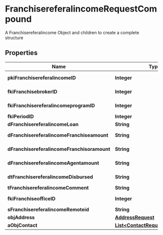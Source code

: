 

# FranchisereferalincomeRequestCompound

A Franchisereferalincome Object and children to create a complete structure

## Properties

| Name | Type | Description | Notes |
|------------ | ------------- | ------------- | -------------|
|**pkiFranchisereferalincomeID** | **Integer** | The unique ID of the Franchisereferalincome |  [optional] |
|**fkiFranchisebrokerID** | **Integer** | The unique ID of the Franchisebroker |  |
|**fkiFranchisereferalincomeprogramID** | **Integer** | The unique ID of the Franchisereferalincomeprogram |  |
|**fkiPeriodID** | **Integer** | The unique ID of the Period |  |
|**dFranchisereferalincomeLoan** | **String** | The loan amount |  |
|**dFranchisereferalincomeFranchiseamount** | **String** | The amount that will be given to the franchise |  |
|**dFranchisereferalincomeFranchisoramount** | **String** | The amount that will be kept by the franchisor |  |
|**dFranchisereferalincomeAgentamount** | **String** | The amount that will be given to the agent |  |
|**dtFranchisereferalincomeDisbursed** | **String** | The date the amounts were disbursed |  |
|**tFranchisereferalincomeComment** | **String** | Comment about the transaction |  |
|**fkiFranchiseofficeID** | **Integer** | The unique ID of the Franchisereoffice |  |
|**sFranchisereferalincomeRemoteid** | **String** |  |  |
|**objAddress** | [**AddressRequest**](AddressRequest.md) |  |  |
|**aObjContact** | [**List&lt;ContactRequestCompound&gt;**](ContactRequestCompound.md) |  |  |



